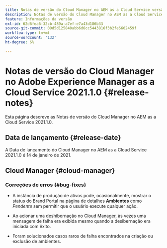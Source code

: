 ```yaml
---
title: Notas de versão do Cloud Manager no AEM as a Cloud Service versão 2021.1.0
description: Notas de versão do Cloud Manager no AEM as a Cloud Service versão 2021.1.0
feature: Informações da versão
exl-id: 62d6fea6-32cb-489a-a7ef-e7a43d186b33
source-git-commit: 09d5d125840abb6d6cc5443816f3b2fe6602459f
workflow-type: tm+mt
source-wordcount: '132'
ht-degree: 6%

---
```


# Notas de versão do Cloud Manager no Adobe Experience Manager as a Cloud Service 2021.1.0 {#release-notes}

Esta página descreve as Notas de versão do Cloud Manager no AEM as a Cloud Service 2021.1.0.

## Data de lançamento {#release-date}

A Data de lançamento do Cloud Manager no AEM as a Cloud Service 2021.1.0 é 14 de janeiro de 2021.

## Cloud Manager {#cloud-manager}

### Correções de erros  {#bug-fixes}

* A instância de produção de ativos pode, ocasionalmente, mostrar o status do Brand Portal na página de detalhes **Ambientes** como *Pendente* sem permitir que o usuário execute qualquer ação.

* Ao acionar uma deshibernação no Cloud Manager, às vezes uma mensagem de falha era exibida mesmo quando a desibernação era iniciada com êxito.

* Foram solucionados casos raros de falha encontrados na criação ou exclusão de ambientes.
